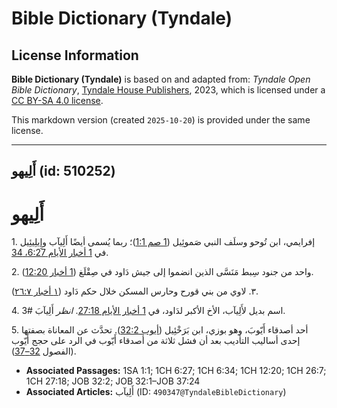 # Bible Dictionary (Tyndale)

## License Information

**Bible Dictionary (Tyndale)** is based on and adapted from: _Tyndale Open Bible Dictionary_, [Tyndale House Publishers](https://tyndaleopenresources.com/), 2023, which is licensed under a [CC BY-SA 4.0 license](https://creativecommons.org/licenses/by-sa/4.0/legalcode.en).

This markdown version (created `2025-10-20`) is provided under the same license.



--------------------------------

## أَلِيهو (id: 510252)

أَلِيهو
=======

1\. إفرايمي، ابن تُوحو وسلَف النبي صَموئِيل ([1 صم 1:1](https://ref.ly/1Sam1:1))؛ ربما يُسمى أيضًا أَلِيآب وإِيلِيئِيل في [1 أخبار الأيام 6:27، 34](https://ref.ly/1Chr6:27,1Chr6:34).

2\. واحد من جنود سِبط مَنَسَّى الذين انضموا إلى جيش دَاود في صِقْلَغ ([1 أخبار 12:20](https://ref.ly/1Chr12:20)).

٣. لاوي من بني قورح وحارس المسكن خلال حكم دَاود ([١ أخبار ٢٦:٧](https://ref.ly/1Chr26:7)).

4\. اسم بديل لأَلِيآب، الأخ الأكبر لدَاود، في [1 أخبار الأيام 27:18](https://ref.ly/1Chr27:18). *انظر* أَلِيآبَ \#3.

5\. أحد أصدقاء أَيّوبَ، وهو بوزي، ابن بَرَخْئِيل ([أيوب 32:2](https://ref.ly/Job32:2)). تحدَّث عن المعاناة بصفتها إحدى أساليب التأديب بعد أن فشل ثلاثة من أصدقاء أَيّوب في الرد على حجج أَيّوب (الفصول [32–37](https://ref.ly/Job32:1-Job37:24)).

* **Associated Passages:** 1SA 1:1; 1CH 6:27; 1CH 6:34; 1CH 12:20; 1CH 26:7; 1CH 27:18; JOB 32:2; JOB 32:1–JOB 37:24
* **Associated Articles:** أَلِيآب (ID: `490347@TyndaleBibleDictionary`)

